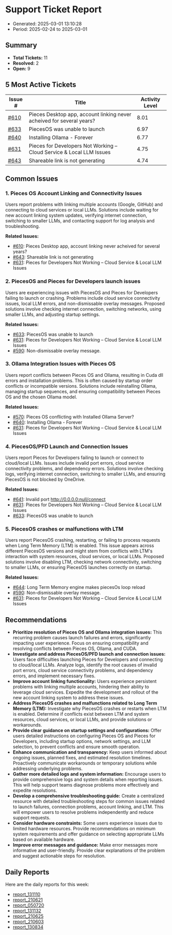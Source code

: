 # Support Ticket Report
- Generated: 2025-03-01 13:10:28
- Period: 2025-02-24 to 2025-03-01

## Summary
- **Total Tickets:** 11
- **Resolved:** 2
- **Open:** 9

## 5 Most Active Tickets
| Issue # | Title | Activity Level |
|---------|-------|----------------|
| [#610](https://github.com/pieces-app/support/issues/610) | Pieces Desktop app, account linking never acheived for several years? | 8.01 |
| [#633](https://github.com/pieces-app/support/issues/633) | PiecesOS was unable to launch | 6.97 |
| [#640](https://github.com/pieces-app/support/issues/640) | Installing Ollama - Forever | 6.77 |
| [#631](https://github.com/pieces-app/support/issues/631) | Pieces for Developers Not Working – Cloud Service & Local LLM Issues | 4.75 |
| [#643](https://github.com/pieces-app/support/issues/643) | Shareable link is not generating | 4.74 |

## Common Issues
### 1. Pieces OS Account Linking and Connectivity Issues
Users report problems with linking multiple accounts (Google, GitHub) and connecting to cloud services or local LLMs. Solutions include waiting for new account linking system updates, verifying internet connection, switching to smaller LLMs, and contacting support for log analysis and troubleshooting.

**Related Issues:**
- [#610](https://github.com/pieces-app/support/issues/610): Pieces Desktop app, account linking never acheived for several years?
- [#643](https://github.com/pieces-app/support/issues/643): Shareable link is not generating
- [#631](https://github.com/pieces-app/support/issues/631): Pieces for Developers Not Working – Cloud Service & Local LLM Issues

### 2. PiecesOS and Pieces for Developers launch issues
Users are experiencing issues with PiecesOS and Pieces for Developers failing to launch or crashing. Problems include cloud service connectivity issues, local LLM errors, and non-dismissable overlay messages. Proposed solutions involve checking internet connection, switching networks, using smaller LLMs, and adjusting startup settings.

**Related Issues:**
- [#633](https://github.com/pieces-app/support/issues/633): PiecesOS was unable to launch
- [#631](https://github.com/pieces-app/support/issues/631): Pieces for Developers Not Working – Cloud Service & Local LLM Issues
- [#590](https://github.com/pieces-app/support/issues/590): Non-dismissable overlay message.

### 3. Ollama Integration Issues with Pieces OS
Users report conflicts between Pieces OS and Ollama, resulting in Cuda dll errors and installation problems. This is often caused by startup order conflicts or incompatible versions. Solutions include reinstalling Ollama, managing startup sequences, and ensuring compatibility between Pieces OS and the chosen Ollama model.

**Related Issues:**
- [#570](https://github.com/pieces-app/support/issues/570): Pieces OS conflicting with Installed Ollama Server?
- [#640](https://github.com/pieces-app/support/issues/640): Installing Ollama - Forever
- [#631](https://github.com/pieces-app/support/issues/631): Pieces for Developers Not Working – Cloud Service & Local LLM Issues

### 4. PiecesOS/PFD Launch and Connection Issues
Users report Pieces for Developers failing to launch or connect to cloud/local LLMs. Issues include invalid port errors, cloud service connectivity problems, and dependency errors. Solutions involve checking logs, verifying internet connection, switching to smaller LLMs, and ensuring PiecesOS is not blocked by OneDrive.

**Related Issues:**
- [#641](https://github.com/pieces-app/support/issues/641): Invalid port http://0.0.0.0:null/connect
- [#631](https://github.com/pieces-app/support/issues/631): Pieces for Developers Not Working – Cloud Service & Local LLM Issues
- [#633](https://github.com/pieces-app/support/issues/633): PiecesOS was unable to launch

### 5. PiecesOS crashes or malfunctions with LTM
Users report PiecesOS crashing, restarting, or failing to process requests when Long Term Memory (LTM) is enabled. This issue appears across different PiecesOS versions and might stem from conflicts with LTM's interaction with system resources, cloud services, or local LLMs. Proposed solutions involve disabling LTM, checking network connectivity, switching to smaller LLMs, or ensuring PiecesOS launches correctly on startup.

**Related Issues:**
- [#644](https://github.com/pieces-app/support/issues/644): Long Term Memory engine makes piecesOs loop reload
- [#590](https://github.com/pieces-app/support/issues/590): Non-dismissable overlay message.
- [#631](https://github.com/pieces-app/support/issues/631): Pieces for Developers Not Working – Cloud Service & Local LLM Issues


## Recommendations
- **Prioritize resolution of Pieces OS and Ollama integration issues:** This recurring problem causes launch failures and errors, significantly impacting user experience. Focus on ensuring compatibility and resolving conflicts between Pieces OS, Ollama, and CUDA.
- **Investigate and address PiecesOS/PFD launch and connection issues:** Users face difficulties launching Pieces for Developers and connecting to cloud/local LLMs. Analyze logs, identify the root causes of invalid port errors, cloud service connectivity problems, and dependency errors, and implement necessary fixes.
- **Improve account linking functionality:** Users experience persistent problems with linking multiple accounts, hindering their ability to leverage cloud services. Expedite the development and rollout of the new account linking system to address these issues.
- **Address PiecesOS crashes and malfunctions related to Long Term Memory (LTM):** Investigate why PiecesOS crashes or restarts when LTM is enabled. Determine if conflicts exist between LTM and system resources, cloud services, or local LLMs, and provide solutions or workarounds.
- **Provide clear guidance on startup settings and configurations:** Offer users detailed instructions on configuring Pieces OS and Pieces for Developers, including startup options, network settings, and LLM selection, to prevent conflicts and ensure smooth operation.
- **Enhance communication and transparency:** Keep users informed about ongoing issues, planned fixes, and estimated resolution timelines. Proactively communicate workarounds or temporary solutions while addressing underlying problems.
- **Gather more detailed logs and system information:** Encourage users to provide comprehensive logs and system details when reporting issues. This will help support teams diagnose problems more effectively and expedite resolutions.
- **Develop a comprehensive troubleshooting guide:** Create a centralized resource with detailed troubleshooting steps for common issues related to launch failures, connection problems, account linking, and LTM. This will empower users to resolve problems independently and reduce support requests.
- **Consider hardware constraints:** Some users experience issues due to limited hardware resources. Provide recommendations on minimum system requirements and offer guidance on selecting appropriate LLMs based on available hardware.
- **Improve error messages and guidance:** Make error messages more informative and user-friendly. Provide clear explanations of the problem and suggest actionable steps for resolution. 

## Daily Reports
Here are the daily reports for this week:

- [report_131110](daily/2025-02-25/report_131110.md)
- [report_210621](daily/2025-02-25/report_210621.md)
- [report_050720](daily/2025-02-27/report_050720.md)
- [report_131132](daily/2025-02-27/report_131132.md)
- [report_210625](daily/2025-02-27/report_210625.md)
- [report_210603](daily/2025-02-28/report_210603.md)
- [report_130834](daily/2025-03-01/report_130834.md)

